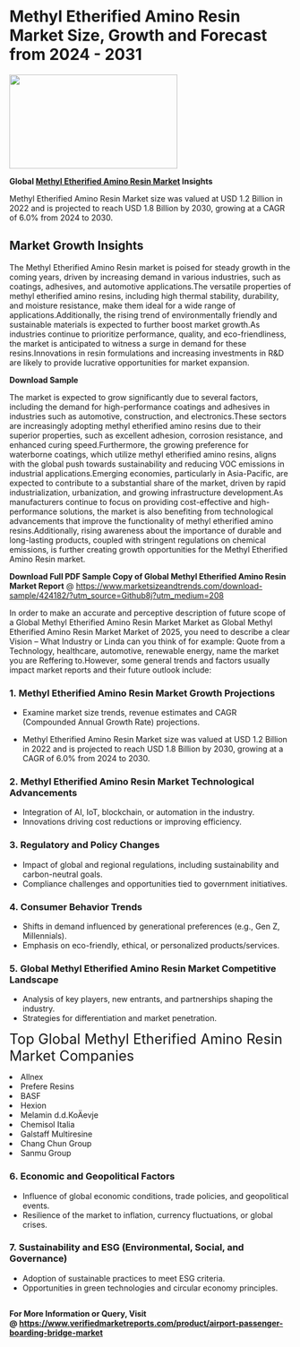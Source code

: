 <H1>Methyl Etherified Amino Resin Market Size, Growth and Forecast from 2024 - 2031</H1><img class="aligncenter size-medium wp-image-584254" src="https://thirdeyenews.in/wp-content/uploads/2024/09/Global-Market-Research-300x168.jpeg" alt="" width="300" height="168" /><p><strong>Global&nbsp;<a href="https://www.marketsizeandtrends.com/download-sample/424182/?utm_source=Github8j?utm_medium=208">Methyl Etherified Amino Resin Market</a> Insights</strong></p><p>Methyl Etherified Amino Resin Market size was valued at USD 1.2 Billion in 2022 and is projected to reach USD 1.8 Billion by 2030, growing at a CAGR of 6.0% from 2024 to 2030.</p><p><h2>Market Growth Insights</h2> <p>The Methyl Etherified Amino Resin market is poised for steady growth in the coming years, driven by increasing demand in various industries, such as coatings, adhesives, and automotive applications.The versatile properties of methyl etherified amino resins, including high thermal stability, durability, and moisture resistance, make them ideal for a wide range of applications.Additionally, the rising trend of environmentally friendly and sustainable materials is expected to further boost market growth.As industries continue to prioritize performance, quality, and eco-friendliness, the market is anticipated to witness a surge in demand for these resins.Innovations in resin formulations and increasing investments in R&D are likely to provide lucrative opportunities for market expansion.</p> <p><strong>Download Sample</strong></p> <p>The market is expected to grow significantly due to several factors, including the demand for high-performance coatings and adhesives in industries such as automotive, construction, and electronics.These sectors are increasingly adopting methyl etherified amino resins due to their superior properties, such as excellent adhesion, corrosion resistance, and enhanced curing speed.Furthermore, the growing preference for waterborne coatings, which utilize methyl etherified amino resins, aligns with the global push towards sustainability and reducing VOC emissions in industrial applications.Emerging economies, particularly in Asia-Pacific, are expected to contribute to a substantial share of the market, driven by rapid industrialization, urbanization, and growing infrastructure development.As manufacturers continue to focus on providing cost-effective and high-performance solutions, the market is also benefiting from technological advancements that improve the functionality of methyl etherified amino resins.Additionally, rising awareness about the importance of durable and long-lasting products, coupled with stringent regulations on chemical emissions, is further creating growth opportunities for the Methyl Etherified Amino Resin market.<p><span class=""><strong>Download Full PDF Sample Copy of Global Methyl Etherified Amino Resin Market Report</strong> @ <a href="https://www.marketsizeandtrends.com/download-sample/424182/?utm_source=Github8j?utm_medium=208" target="_blank">https://www.marketsizeandtrends.com/download-sample/424182/?utm_source=Github8j?utm_medium=208</a></span></p><p>In order to make an accurate and perceptive description of future scope of a Global&nbsp;Methyl Etherified Amino Resin Market Market as Global&nbsp;Methyl Etherified Amino Resin Market Market of 2025, you need to describe a clear Vision &ndash; What Industry or Linda can you think of for example: Quote from a Technology, healthcare, automotive, renewable energy, name the market you are Reffering to.However, some general trends and factors usually impact market reports and their future outlook include:</p><h3>1.&nbsp;<strong>Methyl Etherified Amino Resin Market Growth Projections</strong></h3><ul><li>Examine market size trends, revenue estimates and CAGR (Compounded Annual Growth Rate) projections.</li><li><p>Methyl Etherified Amino Resin Market size was valued at USD 1.2 Billion in 2022 and is projected to reach USD 1.8 Billion by 2030, growing at a CAGR of 6.0% from 2024 to 2030.</p></li></ul><h3>2.&nbsp;<strong>Methyl Etherified Amino Resin Market Technological Advancements</strong></h3><ul><li>Integration of AI, IoT, blockchain, or automation in the industry.</li><li>Innovations driving cost reductions or improving efficiency.</li></ul><h3>3.&nbsp;<strong>Regulatory and Policy Changes</strong></h3><ul><li>Impact of global and regional regulations, including sustainability and carbon-neutral goals.</li><li>Compliance challenges and opportunities tied to government initiatives.</li></ul><h3>4.&nbsp;<strong>Consumer Behavior Trends</strong></h3><ul><li>Shifts in demand influenced by generational preferences (e.g., Gen Z, Millennials).</li><li>Emphasis on eco-friendly, ethical, or personalized products/services.</li></ul><h3>5.&nbsp;<strong>Global Methyl Etherified Amino Resin Market Competitive Landscape</strong></h3><ul><li>Analysis of key players, new entrants, and partnerships shaping the industry.</li><li>Strategies for differentiation and market penetration.</li></ul><p data-pm-slice="1 1 []"><span style="color: inherit; font-family: inherit; font-size: 25px;">Top Global Methyl Etherified Amino Resin Market Companies</span></p><div class="" data-test-id=""><p><li>Allnex</li><li> Prefere Resins</li><li> BASF</li><li> Hexion</li><li> Melamin d.d.KoÄevje</li><li> Chemisol Italia</li><li> Galstaff Multiresine</li><li> Chang Chun Group</li><li> Sanmu Group</li></p></div><h3>6.&nbsp;<strong>Economic and Geopolitical Factors</strong></h3><ul><li>Influence of global economic conditions, trade policies, and geopolitical events.</li><li>Resilience of the market to inflation, currency fluctuations, or global crises.</li></ul><h3>7.&nbsp;<strong>Sustainability and ESG (Environmental, Social, and Governance)</strong></h3><ul><li>Adoption of sustainable practices to meet ESG criteria.</li><li>Opportunities in green technologies and circular economy principles.</li></ul><h2><strong style="font-size: 14px;">For More Information or Query, Visit @&nbsp;</strong><a style="background-color: #ffffff; font-size: 14px;" href="https://www.marketsizeandtrends.com/report/methyl-etherified-amino-resin-market/" target="_blank">https://www.verifiedmarketreports.com/product/airport-passenger-boarding-bridge-market</a></h2>